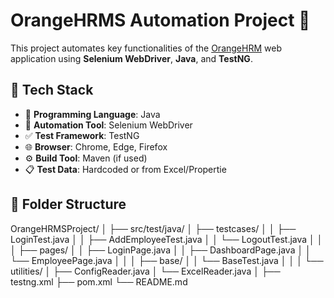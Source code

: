 # OrangeHRMS Automation Project 🧪

This project automates key functionalities of the [OrangeHRM](https://opensource-demo.orangehrmlive.com/) web application using **Selenium WebDriver**, **Java**, and **TestNG**.

## 🔧 Tech Stack

- 🧠 **Programming Language**: Java
- 🤖 **Automation Tool**: Selenium WebDriver
- ✅ **Test Framework**: TestNG
- 🌐 **Browser**: Chrome, Edge, Firefox
- ⚙️ **Build Tool**: Maven (if used)
- 📋 **Test Data**: Hardcoded or from Excel/Propertie

## 📂 Folder Structure
OrangeHRMSProject/ │ ├── src/test/java/ │ ├── testcases/ │ │ ├── LoginTest.java │ │ ├── AddEmployeeTest.java │ │ └── LogoutTest.java │ │ │ ├── pages/ │ │ ├── LoginPage.java │ │ ├── DashboardPage.java │ │ └── EmployeePage.java │ │ │ ├── base/ │ │ └── BaseTest.java │ │ │ └── utilities/ │ ├── ConfigReader.java │ └── ExcelReader.java │ ├── testng.xml ├── pom.xml └── README.md

